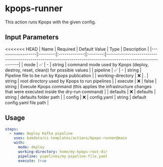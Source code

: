# kpops-runner

This action runs Kpops with the given config.

## Input Parameters

<<<<<<< HEAD
| Name              | Required | Default Value |   Type   | Description                                                                                                   |
|-------------------|:--------:|:-------------:|:--------:|---------------------------------------------------------------------------------------------------------------|
| mode              |    ✅     |       -       |  string  | command mode used by Kpops (deploy, destroy, reset, clean)) for possible values                               |
| pipeline          |    ✅     |       -       |  string  | Pipeline file to be run by Kpops publication                                                                  |
| working-directory |    ❌     |       .       |  string  | root directory used by Kpops to run pipelines                                                                 |
| execute           |    ❌     |    	false     |  string  | Execute Kpops command (this applies the infrastructure changes that were executed inside the dry-run command) |
| defaults          |    ❌     |   defaults    |  string  | defaults folder path 														                                                                           |
| config            |    ❌     |  config.yaml  | string 	 | default config.yaml file path 			                                                                             |

## Usage

```yaml
steps:
  - name: Deploy Kafka pipeline
    uses: bakdata/ci-templates/actions/kpops-runner@main
    with:
      mode: deploy
      working-directory: home/my-kpops-root-dir
      pipeline: pipelines/my-pipeline-file.yaml
      execute: true
```
